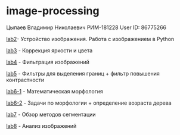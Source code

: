 # image-processing
Цыпаев Владимир Николаевич
РИМ-181228
User ID: 86775266

[lab2](lab_2/2.ipynb)- Устройство изображения. Работа с изображением в Python

[lab3](lab_3/3.ipynb) - Коррекция яркости и цвета

[lab4](lab_4/4.ipynb) - Фильтрация изображений

[lab5](lab_5/Filters.ipynb) - Фильтры для выделения границ + фильтр повышения контрастности

[lab6-1](lab_6/6-morphology-1.ipynb) - Математическая морфология

[lab6-2](lab_6/6-morphology-2.ipynb) - Задачи по морфологии + определение возраста дерева

[lab7](lab_7/7-image-segmentation.ipynb) - Обзор методов сегментации

[lab8](lab_8/8-Introducing-Scikit-Learn.ipynb) - Анализ изображений
